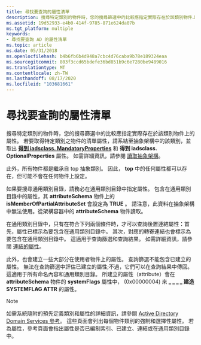 ```yaml
---
title: 尋找要查詢的屬性清單
description: 搜尋特定類別的物件時，您的搜尋篩選中的比較應指定實際存在於該類別物件上的屬性。
ms.assetid: 19d52933-e4b0-414f-9785-871e624da07b
ms.tgt_platform: multiple
keywords:
- 尋找要查詢 AD 的屬性清單
ms.topic: article
ms.date: 05/31/2018
ms.openlocfilehash: b4b6fb6b4d948a7cbc4d76caba9b78e189324eaa
ms.sourcegitcommit: 803f3ccd65bdefe36bd851b9c6e7280be9489016
ms.translationtype: MT
ms.contentlocale: zh-TW
ms.lasthandoff: 08/17/2020
ms.locfileid: "103681661"
---
```

# <a name="finding-a-list-of-attributes-to-query"></a>尋找要查詢的屬性清單

搜尋特定類別的物件時，您的搜尋篩選中的比較應指定實際存在於該類別物件上的屬性。 若要取得特定類別之物件的清單屬性，請系結至抽象架構中的該類別，並取出 [**得到 iadsclass. MandatoryProperties**](/windows/desktop/ADSI/iadsclass-property-methods) 和 **得到 iadsclass. OptionalProperties** 屬性。 如需詳細資訊，請參閱 [讀取抽象架構](reading-the-abstract-schema.md)。

此外，所有物件都是繼承自 top 抽象類別。 因此， **top** 中的任何屬性都可以存在，但可能不會在任何物件上設定。

如果要搜尋通用類別目錄，請務必在通用類別目錄中指定屬性。 包含在通用類別目錄中的屬性，其 **attributeSchema** 物件上的 **isMemberOfPartialAttributeSet** 會設定為 **TRUE** 。 請注意，此資料在抽象架構中無法使用。從架構容器中的 **attributeSchema** 物件讀取。

在通用類別目錄中，只有在符合下列兩個條件時，才可以查詢後置連結屬性：首先，屬性已標示為要包含在通用類別目錄中。 其次，對應的轉寄連結也會標示為要包含在通用類別目錄中。 這適用于查詢篩選和查詢結果。 如需詳細資訊，請參閱 [連結的屬性](linked-attributes.md)。

此外，也會建立一些大部分在使用者物件上的屬性。 查詢篩選不能包含已建立的屬性。 無法在查詢篩選中評估已建立的屬性;不過，它們可以在查詢結果中傳回。 這適用于所有命名內容和通用類別目錄。 所建立的屬性（attribute）會在 **attributeSchema** 物件的 **systemFlags** 屬性中， (0x00000004) 來 **\_ \_ \_ \_ 建造 SYSTEMFLAG ATTR** 的屬性。

> [!Note]  
> 如需系統隨附的預先定義類別和屬性的詳細資訊，請參閱 [Active Directory Domain Services 參考](active-directory-domain-services-reference.md)。 這些頁面會列出每個物件類別的強制和選擇性屬性。 若為屬性，參考頁面會指出屬性是否已編制索引、已建立、連結或在通用類別目錄中。

 

 

 